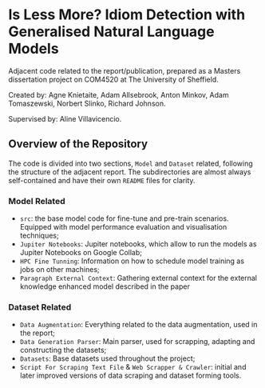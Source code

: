 # Is Less More? Idiom Detection with Generalised Natural Language Models

Adjacent code related to the report/publication, prepared as a Masters dissertation project on COM4520 at The University of Sheffield.

Created by: Agne Knietaite, Adam Allsebrook, Anton Minkov, Adam Tomaszewski, Norbert Slinko, Richard Johnson.

Supervised by: Aline Villavicencio.

## Overview of the Repository

The code is divided into two sections, `Model` and `Dataset` related, following the structure of the adjacent report. The subdirectories are almost always self-contained and have their own `README` files for clarity.

### Model Related

- `src`: the base model code for fine-tune and pre-train scenarios. Equipped with model performance evaluation and visualisation techniques;
- `Jupiter Notebooks`: Jupiter notebooks, which allow to run the models as Jupiter Notebooks on Google Collab;
- `HPC Fine Tunning`: Information on how to schedule model training as jobs on other machines;
- `Paragraph External Context`: Gathering external context for the external knowledge enhanced model described in the paper

### Dataset Related

- `Data Augmentation`: Everything related to the data augmentation, used in the report;
- `Data Generation Parser`: Main parser, used for scrapping, adapting and constructing the datasets;
- `Datasets`: Base datasets used throughout the project;
- `Script For Scraping Text File` & `Web Scrapper & Crawler`: initial and later improved versions of data scraping and dataset forming tools.
